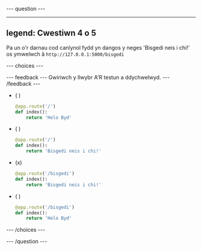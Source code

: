 
--- question ---

---
legend: Cwestiwn 4 o 5
---

Pa un o'r darnau cod canlynol fydd yn dangos y neges 'Bisgedi neis i chi!' os ymwelwch â `http://127.0.0.1:5000/bisgedi`

--- choices ---

  --- feedback ---
  Gwiriwch y llwybr A'R testun a ddychwelwyd.
  --- /feedback ---

- ( )
  ```python
  @app.route('/')
  def index():
      return 'Helo Byd'
  ```

- ( )
  ```python
  @app.route('/')
  def index():
      return 'Bisgedi neis i chi!'
  ```

- (x)
  ```python
  @app.route('/bisgedi')
  def index():
      return 'Bisgedi neis i chi!'
  ```

- ( )
  ```python
  @app.route('/bisgedi')
  def index():
      return 'Helo Byd'
  ```

--- /choices ---

--- /question ---
